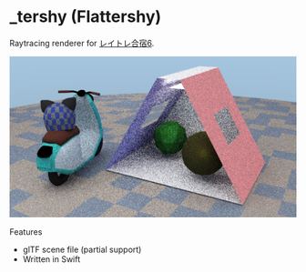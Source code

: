# _tershy (Flattershy)

Raytracing renderer for [レイトレ合宿6](https://sites.google.com/site/raytracingcamp6/).

![rendered](etc/result.png)

Features

- glTF scene file (partial support)
- Written in Swift

